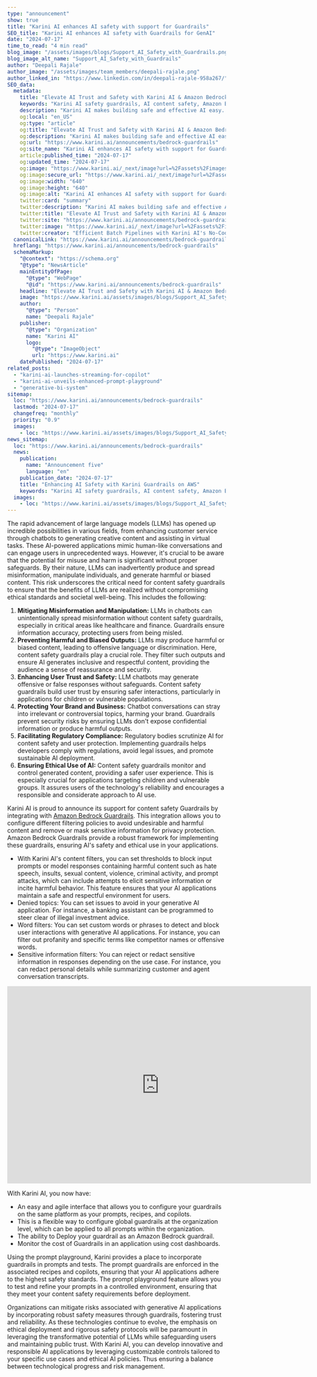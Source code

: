 ```yaml
---
type: "announcement"
show: true
title: "Karini AI enhances AI safety with support for Guardrails"
SEO_title: "Karini AI enhances AI safety with Guardrails for GenAI"
date: "2024-07-17"
time_to_read: "4 min read"
blog_image: "/assets/images/blogs/Support_AI_Safety_with_Guardrails.png"
blog_image_alt_name: "Support_AI_Safety_with_Guardrails"
author: "Deepali Rajale"
author_image: "/assets/images/team_members/deepali-rajale.png"
author_linked_in: "https://www.linkedin.com/in/deepali-rajale-958a267/"
SEO_data:
  metadata:
    title: "Elevate AI Trust and Safety with Karini AI & Amazon Bedrock Guardrails"
    keywords: "Karini AI safety guardrails, AI content safety, Amazon Bedrock integration, ethical AI applications, AI risk management"
    description: "Karini AI makes building safe and effective AI easy. Our interface lets you set up guardrails alongside everything else you need, so you can quickly develop responsible AI apps."
    og:local: "en_US"
    og:type: "article"
    og:title: "Elevate AI Trust and Safety with Karini AI & Amazon Bedrock Guardrails"
    og:description: "Karini AI makes building safe and effective AI easy. Our interface lets you set up guardrails alongside everything else you need, so you can quickly develop responsible AI apps."
    og:url: "https://www.karini.ai/announcements/bedrock-guardrails"
    og:site_name: "Karini AI enhances AI safety with support for Guardrails"
    article:published_time: "2024-07-17"
    og:updated_time: "2024-07-17"
    og:image: "https://www.karini.ai/_next/image?url=%2Fassets%2Fimages%2Fblogs%2FSupport_AI_Safety_with_Guardrails.png&w=640&q=75"
    og:image:secure_url: "https://www.karini.ai/_next/image?url=%2Fassets%2Fimages%2Fblogs%2FSupport_AI_Safety_with_Guardrails.png&w=640&q=75"
    og:image:width: "640"
    og:image:height: "640"
    og:image:alt: "Karini AI enhances AI safety with support for Guardrails"
    twitter:card: "summary"
    twitter:description: "Karini AI makes building safe and effective AI easy. Our interface lets you set up guardrails alongside everything else you need, so you can quickly develop responsible AI apps."
    twitter:title: "Elevate AI Trust and Safety with Karini AI & Amazon Bedrock Guardrails"
    twitter:site: "https://www.karini.ai/announcements/bedrock-guardrails"
    twitter:image: "https://www.karini.ai/_next/image?url=%2Fassets%2Fimages%2Fblogs%2FSupport_AI_Safety_with_Guardrails.png&w=640&q=75"
    twitter:creator: "Efficient Batch Pipelines with Karini AI's No-Code Generative AI Recipes"
  canonicalLink: "https://www.karini.ai/announcements/bedrock-guardrails"
  hreflang: "https://www.karini.ai/announcements/bedrock-guardrails"
  schemaMarkup:
    "@context": "https://schema.org"
    "@type": "NewsArticle"
    mainEntityOfPage:
      "@type": "WebPage"
      "@id": "https://www.karini.ai/announcements/bedrock-guardrails"
    headline: "Elevate AI Trust and Safety with Karini AI & Amazon Bedrock Guardrails"
    image: "https://www.karini.ai/assets/images/blogs/Support_AI_Safety_with_Guardrails.png"
    author:
      "@type": "Person"
      name: "Deepali Rajale"
    publisher:
      "@type": "Organization"
      name: "Karini AI"
      logo:
        "@type": "ImageObject"
        url: "https://www.karini.ai"
    datePublished: "2024-07-17"
related_posts:
  - "karini-ai-launches-streaming-for-copilot"
  - "karini-ai-unveils-enhanced-prompt-playground"
  - "generative-bi-system"
sitemap:
  loc: "https://www.karini.ai/announcements/bedrock-guardrails"
  lastmod: "2024-07-17"
  changefreq: "monthly"
  priority: "0.9"
  images:
    - loc: "https://www.karini.ai/assets/images/blogs/Support_AI_Safety_with_Guardrails.png"
news_sitemap:
  loc: "https://www.karini.ai/announcements/bedrock-guardrails"
  news:
    publication:
      name: "Announcement five"
      language: "en"
    publication_date: "2024-07-17"
    title: "Enhancing AI Safety with Karini Guardrails on AWS"
    keywords: "Karini AI safety guardrails, AI content safety, Amazon Bedrock integration, ethical AI applications, AI risk management"
  images:
    - loc: "https://www.karini.ai/assets/images/blogs/Support_AI_Safety_with_Guardrails.png"
---
```


The rapid advancement of large language models (LLMs) has opened up incredible possibilities in various fields, from enhancing customer service through chatbots to generating creative content and assisting in virtual tasks. These AI-powered applications mimic human-like conversations and can engage users in unprecedented ways. However, it's crucial to be aware that the potential for misuse and harm is significant without proper safeguards. By their nature, LLMs can inadvertently produce and spread misinformation, manipulate individuals, and generate harmful or biased content. This risk underscores the critical need for content safety guardrails to ensure that the benefits of LLMs are realized without compromising ethical standards and societal well-being. This includes the following:

1. **Mitigating Misinformation and Manipulation:** LLMs in chatbots can unintentionally spread misinformation without content safety guardrails, especially in critical areas like healthcare and finance. Guardrails ensure information accuracy, protecting users from being misled.
2. **Preventing Harmful and Biased Outputs:** LLMs may produce harmful or biased content, leading to offensive language or discrimination. Here, content safety guardrails play a crucial role. They filter such outputs and ensure AI generates inclusive and respectful content, providing the audience a sense of reassurance and security.
3. **Enhancing User Trust and Safety:** LLM chatbots may generate offensive or false responses without safeguards. Content safety guardrails build user trust by ensuring safer interactions, particularly in applications for children or vulnerable populations.
4. **Protecting Your Brand and Business:** Chatbot conversations can stray into irrelevant or controversial topics, harming your brand. Guardrails prevent security risks by ensuring LLMs don't expose confidential information or produce harmful outputs.
5. **Facilitating Regulatory Compliance:** Regulatory bodies scrutinize AI for content safety and user protection. Implementing guardrails helps developers comply with regulations, avoid legal issues, and promote sustainable AI deployment.
6. **Ensuring Ethical Use of AI:** Content safety guardrails monitor and control generated content, providing a safer user experience. This is especially crucial for applications targeting children and vulnerable groups. It assures users of the technology's reliability and encourages a responsible and considerate approach to AI use.

Karini AI is proud to announce its support for content safety Guardrails by integrating with [Amazon Bedrock Guardrails](https://aws.amazon.com/bedrock/guardrails/). This integration allows you to configure different filtering policies to avoid undesirable and harmful content and remove or mask sensitive information for privacy protection. Amazon Bedrock Guardrails provide a robust framework for implementing these guardrails, ensuring AI's safety and ethical use in your applications.

- With Karini AI's content filters, you can set thresholds to block input prompts or model responses containing harmful content such as hate speech, insults, sexual content, violence, criminal activity, and prompt attacks, which can include attempts to elicit sensitive information or incite harmful behavior. This feature ensures that your AI applications maintain a safe and respectful environment for users.
- Denied topics: You can set issues to avoid in your generative AI application. For instance, a banking assistant can be programmed to steer clear of illegal investment advice.
- Word filters: You can set custom words or phrases to detect and block user interactions with generative AI applications. For instance, you can filter out profanity and specific terms like competitor names or offensive words.
- Sensitive information filters: You can reject or redact sensitive information in responses depending on the use case. For instance, you can redact personal details while summarizing customer and agent conversation transcripts.

<iframe width="700" height="455" src="https://www.youtube.com/embed/SM23u0W_Gao?si=RnrplOcUN_nW1oZx" title="AI safety with support for Guardrails" frameborder="0" allowfullscreen></iframe>

With Karini AI, you now have:

- An easy and agile interface that allows you to configure your guardrails on the same platform as your prompts, recipes, and copilots.
- This is a flexible way to configure global guardrails at the organization level, which can be applied to all prompts within the organization.
- The ability to Deploy your guardrail as an Amazon Bedrock guardrail.
- Monitor the cost of Guardrails in an application using cost dashboards.

Using the prompt playground, Karini provides a place to incorporate guardrails in prompts and tests. The prompt guardrails are enforced in the associated recipes and copilots, ensuring that your AI applications adhere to the highest safety standards. The prompt playground feature allows you to test and refine your prompts in a controlled environment, ensuring that they meet your content safety requirements before deployment.

Organizations can mitigate risks associated with generative AI applications by incorporating robust safety measures through guardrails, fostering trust and reliability. As these technologies continue to evolve, the emphasis on ethical deployment and rigorous safety protocols will be paramount in leveraging the transformative potential of LLMs while safeguarding users and maintaining public trust. With Karini AI, you can develop innovative and responsible AI applications by leveraging customizable controls tailored to your specific use cases and ethical AI policies. Thus ensuring a balance between technological progress and risk management.
